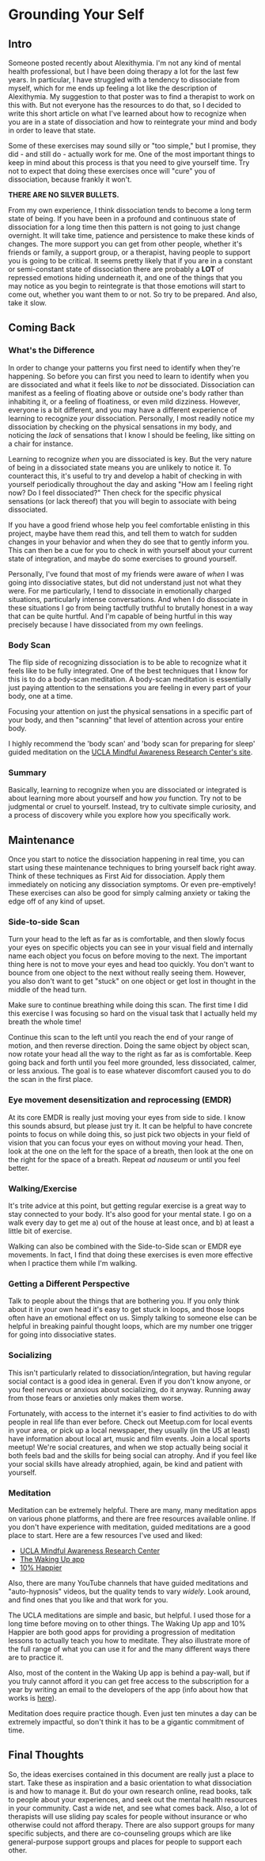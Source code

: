 # Grounding Your Self

## Intro

Someone posted recently about Alexithymia. I'm not any kind of mental
health professional, but I have been doing therapy a lot for the last
few years. In particular, I have struggled with a tendency to
dissociate from myself, which for me ends up feeling a lot like the
description of Alexithymia.  My suggestion to that poster was to find
a therapist to work on this with. But not everyone has the resources
to do that, so I decided to write this short article on what I've
learned about how to recognize when you are in a state of dissociation
and how to reintegrate your mind and body in order to leave that
state.

Some of these exercises may sound silly or "too simple," but I
promise, they did - and still do - actually work for me.  One of the
most important things to keep in mind about this process is that you
need to give yourself time. Try not to expect that doing these
exercises once will "cure" you of dissociation, because frankly it
won't.


__THERE ARE NO SILVER BULLETS.__


From my own experience, I think dissociation tends to become a long
term state of being.  If you have been in a profound and continuous
state of dissociation for a long time then this pattern is not going
to just change overnight. It will take time, patience and persistence
to make these kinds of changes. The more support you can get from
other people, whether it's friends or family, a support group, or a
therapist, having people to support you is going to be critical. It
seems pretty likely that if you are in a constant or semi-constant
state of dissociation there are probably a __LOT__ of repressed
emotions hiding underneath it, and one of the things that you may
notice as you begin to reintegrate is that those emotions will start
to come out, whether you want them to or not. So try to be
prepared. And also, take it slow.


## Coming Back

### What's the Difference

In order to change your patterns you first need to identify when
they're happening. So before you can first you need to learn to
identify when you are dissociated and what it feels like to _not_ be
dissociated.  Dissociation can manifest as a feeling of floating above
or outside one's body rather than inhabiting it, or a feeling of
floatiness, or even mild dizziness. However, everyone is a bit
different, and you may have a different experience of learning to
recognize _your_ dissociation. Personally, I most readily notice my
dissociation by checking on the physical sensations in my body, and
noticing the _lack_ of sensations that I know I should be feeling,
like sitting on a chair for instance.

Learning to recognize _when_ you are dissociated is key. But the very
nature of being in a dissociated state means you are unlikely to
notice it.  To counteract this, it's useful to try and develop a habit
of checking in with yourself periodically throughout the day and
asking "How am I feeling right now? Do I feel dissociated?" Then check
for the specific physical sensations (or lack thereof) that you will
begin to associate with being dissociated.

If you have a good friend whose help you feel comfortable enlisting in
this project, maybe have them read this, and tell them to watch for
sudden changes in your behavior and when they do see that to gently
inform you. This can then be a cue for you to check in with yourself
about your current state of integration, and maybe do some exercises
to ground yourself.

Personally, I've found that most of my friends were aware of _when_ I
was going into dissociative states, but did not understand just not
what they were. For me particularly, I tend to dissociate in
emotionally charged situations, particularly intense conversations.
And when I do dissociate in these situations I go from being tactfully
truthful to brutally honest in a way that can be quite hurtful.  And
I'm capable of being hurtful in this way precisely because I have
dissociated from my own feelings.


### Body Scan

The flip side of recognizing dissociation is to be able to recognize
what it feels like to be fully integrated. One of the best techniques
that I know for this is to do a body-scan meditation.  A body-scan
meditation is essentially just paying attention to the sensations you
are feeling in every part of your body, one at a time.

Focusing your attention on just the physical sensations in a specific
part of your body, and then "scanning" that level of attention across
your entire body.

I highly recommend the 'body scan' and 'body scan for preparing for
sleep' guided meditation on the [UCLA Mindful Awareness Research
Center's site](https://www.uclahealth.org/marc/mindful-meditations).


### Summary

Basically, learning to recognize when you are dissociated or
integrated is about learning more about yourself and how _you_
function. Try not to be judgmental or cruel to yourself. Instead, try
to cultivate simple curiosity, and a process of discovery while you
explore how you specifically work.


## Maintenance

Once you start to notice the dissociation happening in real time, you
can start using these maintenance techniques to bring yourself back
right away.  Think of these techniques as First Aid for
dissociation. Apply them immediately on noticing any dissociation
symptoms. Or even pre-emptively! These exercises can also be good for
simply calming anxiety or taking the edge off of any kind of upset.


### Side-to-side Scan

Turn your head to the left as far as is comfortable, and then slowly
focus your eyes on specific objects you can see in your visual field
and internally name each object you focus on before moving to the
next. The important thing here is not to move your eyes and head too
quickly. You don't want to bounce from one object to the next without
really seeing them.  However, you also don't want to get "stuck" on
one object or get lost in thought in the middle of the head turn.

Make sure to continue breathing while doing this scan.  The first time
I did this exercise I was focusing so hard on the visual task that I
actually held my breath the whole time!

Continue this scan to the left until you reach the end of your range
of motion, and then reverse direction. Doing the same object by object
scan, now rotate your head all the way to the right as far as is
comfortable. Keep going back and forth until you feel more grounded,
less dissociated, calmer, or less anxious. The goal is to ease
whatever discomfort caused you to do the scan in the first place.


### Eye movement desensitization and reprocessing (EMDR)

At its core EMDR is really just moving your eyes from side to
side. I know this sounds absurd, but please just try it. It can be
helpful to have concrete points to focus on while doing this, so just
pick two objects in your field of vision that you can focus your eyes
on without moving your head. Then, look at the one on the left for the
space of a breath, then look at the one on the right for the space of
a breath. Repeat _ad nauseum_ or until you feel better.


### Walking/Exercise

It's trite advice at this point, but getting regular exercise is a
great way to stay connected to your body. It's also good for your
mental state.  I go on a walk every day to get me a) out of the house
at least once, and b) at least a little bit of exercise.

Walking can also be combined with the Side-to-Side scan or EMDR eye
movements.  In fact, I find that doing these exercises is even more
effective when I practice them while I'm walking.


### Getting a Different Perspective

Talk to people about the things that are bothering you. If you only
think about it in your own head it's easy to get stuck in loops, and
those loops often have an emotional effect on us.  Simply talking to
someone else can be helpful in breaking painful thought loops, which
are my number one trigger for going into dissociative states.


### Socializing

This isn't particularly related to dissociation/integration, but
having regular social contact is a good idea in general. Even if you
don't know anyone, or you feel nervous or anxious about socializing,
do it anyway.  Running away from those fears or anxieties only makes
them worse.

Fortunately, with access to the internet it's easier to find
activities to do with people in real life than ever before. Check out
Meetup.com for local events in your area, or pick up a local
newspaper, they usually (in the US at least) have information about
local art, music and film events. Join a local sports meetup!  We're
social creatures, and when we stop actually being social it both feels
bad and the skills for being social can atrophy.  And if you feel like
your social skills have already atrophied, again, be kind and patient
with yourself.


### Meditation

Meditation can be extremely helpful.  There are many, many meditation
apps on various phone platforms, and there are free resources
available online. If you don't have experience with meditation, guided
meditations are a good place to start.  Here are a few resources I've
used and liked:

- [UCLA Mindful Awareness Research Center](https://www.uclahealth.org/marc/mindful-meditations)
- [The Waking Up app](https://wakingup.com/)
- [10% Happier](https://www.tenpercent.com/)

Also, there are many YouTube channels that have guided meditations and
"auto-hypnosis" videos, but the quality tends to vary _widely_. Look
around, and find ones that you like and that work for you.

The UCLA meditations are simple and basic, but helpful. I used those
for a long time before moving on to other things. The Waking Up app
and 10% Happier are both good apps for providing a progression of
meditation lessons to actually teach you how to meditate. They also
illustrate more of the full range of what you can use it for and the
many different ways there are to practice it.

Also, most of the content in the Waking Up
app is behind a pay-wall, but if you truly cannot afford it you can
get free access to the subscription for a year by writing an email to
the developers of the app (info about how that works is
[here](https://help.wakingup.com/article/54-how-much-does-the-waking-up-course-cost)).

Meditation does require practice though. Even just ten minutes a day
can be extremely impactful, so don't think it has to be a gigantic
commitment of time.


## Final Thoughts

So, the ideas exercises contained in this document are really just a
place to start. Take these as inspiration and a basic orientation to
what dissociation is and how to manage it. But do your own research
online, read books, talk to people about your experiences, and seek
out the mental health resources in your community. Cast a wide net,
and see what comes back. Also, a lot of therapists will use sliding
pay scales for people without insurance or who otherwise could not
afford therapy. There are also support groups for many specific
subjects, and there are co-counseling groups which are like
general-purpose support groups and places for people to support each
other.
